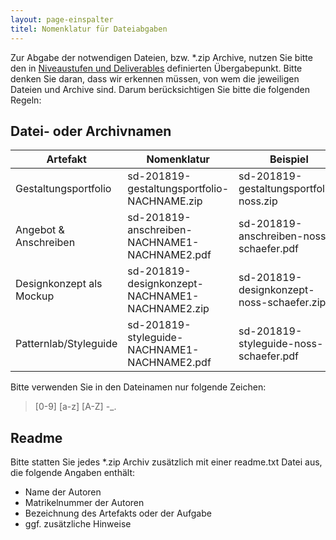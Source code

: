 ```yaml
---
layout: page-einspalter
titel: Nomenklatur für Dateiabgaben
---
```


Zur Abgabe der notwendigen Dateien, bzw. \*.zip Archive, nutzen Sie bitte den in [Niveaustufen und Deliverables](/mi-bachelor-screendesign/niveaustufen) definierten Übergabepunkt. Bitte denken Sie daran, dass wir erkennen müssen, von wem die jeweiligen Dateien und Archive sind. Darum berücksichtigen Sie bitte die folgenden Regeln:

## Datei- oder Archivnamen

<div id="nomenklatur">

|  Artefakt |  Nomenklatur |  Beispiel  |
|---|---|---|
| Gestaltungsportfolio | sd-201819-gestaltungsportfolio-NACHNAME.zip  | sd-201819-gestaltungsportfolio-noss.zip  |
| Angebot & Anschreiben |  sd-201819-anschreiben-NACHNAME1-NACHNAME2.pdf |  sd-201819-anschreiben-noss-schaefer.pdf |
| Designkonzept als Mockup  |  sd-201819-designkonzept-NACHNAME1-NACHNAME2.zip |  sd-201819-designkonzept-noss-schaefer.zip |
| Patternlab/Styleguide  | sd-201819-styleguide-NACHNAME1-NACHNAME2.pdf  |  sd-201819-styleguide-noss-schaefer.pdf |

</div>

<!--

Die Benamung von Dateien und Archiven muss folgendem Muster folgen:

> sd-201819-ARTEFAKTNAME-NACHNAME1-NACHNAME2.DATEIENDUNG

Am Beispiel eines Einzelartefakts würde das so aussehen:

> sd-201819-angebot-und-anschreiben-noss.pdf

Der Dateiname eines Teamartefakts würde beispielhaft wie folgt aussehen:

> sd-201819-styleguide-noss-schaefer.pdf

-->

Bitte verwenden Sie in den Dateinamen nur folgende Zeichen:

> [0-9] [a-z] [A-Z] -_\.


## Readme

Bitte statten Sie jedes \*.zip Archiv zusätzlich mit einer readme.txt Datei aus, die folgende Angaben enthält:

- Name der Autoren
- Matrikelnummer der Autoren
- Bezeichnung des Artefakts oder der Aufgabe
- ggf. zusätzliche Hinweise
